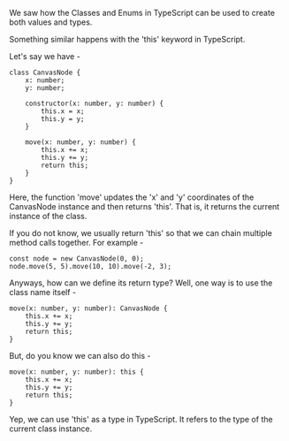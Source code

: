 We saw how the Classes and Enums in TypeScript can be used to create both values and types. 

Something similar happens with the 'this' keyword in TypeScript.

Let's say we have -

    class CanvasNode {
        x: number;
        y: number;

        constructor(x: number, y: number) {
            this.x = x;
            this.y = y;
        }

        move(x: number, y: number) {
            this.x += x;
            this.y += y;
            return this;
        }
    }

Here, the function 'move' updates the 'x' and 'y' coordinates of the CanvasNode instance and then returns 'this'. That is, it returns the current instance of the class.

If you do not know, we usually return 'this' so that we can chain multiple method calls together. For example -

    const node = new CanvasNode(0, 0);
    node.move(5, 5).move(10, 10).move(-2, 3);

Anyways, how can we define its return type? Well, one way is to use the class name itself -

    move(x: number, y: number): CanvasNode {
        this.x += x;
        this.y += y;
        return this;
    }

But, do you know we can also do this -

    move(x: number, y: number): this {
        this.x += x;
        this.y += y;
        return this;
    }

Yep, we can use 'this' as a type in TypeScript. It refers to the type of the current class instance.